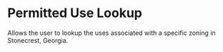 # Permitted Use Lookup
Allows the user to lookup the uses associated with a specific zoning in Stonecrest, Georgia.
